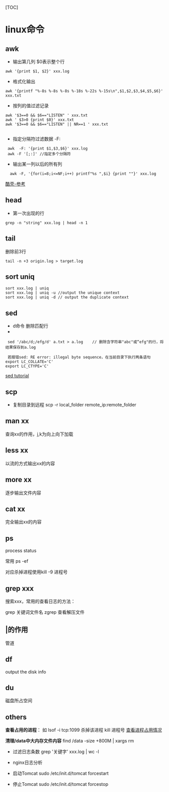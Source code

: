 [TOC]
# linux命令
## awk
* 输出第几列 $0表示整个行
```
awk '{print $1, $2}' xxx.log
```
* 格式化输出
 ```
 awk '{printf "%-8s %-8s %-8s %-18s %-22s %-15s\n",$1,$2,$3,$4,$5,$6}' xxx.txt
 ```
* 按列的值过滤记录

```
awk '$3==0 && $6=="LISTEN" ' xxx.txt
awk ' $3>0 {print $0}' xxx.txt
awk '$3==0 && $6=="LISTEN" || NR==1 ' xxx.txt
  
```

* 指定分隔符过滤数据 -F:

```
 awk  -F: '{print $1,$3,$6}' xxx.log
 awk -F '[;:]' //指定多个分隔符
```

* 输出某一列以后的所有列

```
  awk -F, '{for(i=8;i<=NF;i++) printf"%s ",$i} {print ""}' xxx.log
```

[酷壳-参考](https://coolshell.cn/articles/9070.html)

## head
* 第一次出现的行
```
grep -n "string" xxx.log | head -n 1
```

## tail
删除前3行
```
tail -n +3 origin.log > target.log
```
## sort uniq

```
sort xxx.log | uniq
sort xxx.log | uniq -u //output the unique context
sort xxx.log | uniq -d // output the duplicate context
```


## sed
* d命令 删除匹配行
* 
```
 sed '/abc/d;/efg/d' a.txt > a.log    // 删除含字符串"abc"或“efg"的行，将结果保存到a.log
 
 若报错sed: RE error: illegal byte sequence，在当前目录下执行两条语句 export LC_COLLATE='C'
export LC_CTYPE='C'
```
[sed tutorial](https://coolshell.cn/articles/9104.html)

##  scp

* 复制目录到远程
    scp -r local_folder remote_ip:remote_folder

##  man xx

查询xx的作用，j,k为向上向下加载

## less xx

以流的方式输出xx的内容

## more xx
逐步输出文件内容

## cat xx

完全输出xx的内容

## ps

process status

常用 ps -ef

对应杀掉进程使用kill -9 进程号

## grep xxx

搜索xxx，常用的查看日志的方法：

grep 关键词文件名
zgrep 查看解压文件

##  |的作用

管道

## df
output the disk info

## du 
磁盘所占空间

## others

**查看占用的进程**：
如  lsof -i tcp:1099
杀掉该进程 kill 进程号
[查看进程占用情况](http://www.jianshu.com/p/8d167e3bca50)

**清理/data中大内存文件内容**
 find /data -size +800M | xargs rm 
 
 * 过滤日志条数 grep '关键字' xxx.log | wc -l
 
 * nginx日志分析
 
 * 启动Tomcat  sudo /etc/init.d/tomcat forcestart
 * 停止Tomcat sudo /etc/init.d/tomcat forcestop
 
 